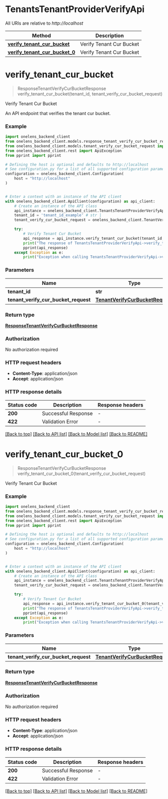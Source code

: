 # TenantsTenantProviderVerifyApi

All URIs are relative to *http://localhost*

Method | Description
------------- | -------------
[**verify_tenant_cur_bucket**](TenantsTenantProviderVerifyApi.md#verify_tenant_cur_bucket) | Verify Tenant Cur Bucket
[**verify_tenant_cur_bucket_0**](TenantsTenantProviderVerifyApi.md#verify_tenant_cur_bucket_0) | Verify Tenant Cur Bucket


# **verify_tenant_cur_bucket**
> ResponseTenantVerifyCurBucketResponse verify_tenant_cur_bucket(tenant_id, tenant_verify_cur_bucket_request)

Verify Tenant Cur Bucket

An API endpoint that verifies the tenant cur bucket.

### Example


```python
import onelens_backend_client
from onelens_backend_client.models.response_tenant_verify_cur_bucket_response import ResponseTenantVerifyCurBucketResponse
from onelens_backend_client.models.tenant_verify_cur_bucket_request import TenantVerifyCurBucketRequest
from onelens_backend_client.rest import ApiException
from pprint import pprint

# Defining the host is optional and defaults to http://localhost
# See configuration.py for a list of all supported configuration parameters.
configuration = onelens_backend_client.Configuration(
    host = "http://localhost"
)


# Enter a context with an instance of the API client
with onelens_backend_client.ApiClient(configuration) as api_client:
    # Create an instance of the API class
    api_instance = onelens_backend_client.TenantsTenantProviderVerifyApi(api_client)
    tenant_id = 'tenant_id_example' # str | 
    tenant_verify_cur_bucket_request = onelens_backend_client.TenantVerifyCurBucketRequest() # TenantVerifyCurBucketRequest | 

    try:
        # Verify Tenant Cur Bucket
        api_response = api_instance.verify_tenant_cur_bucket(tenant_id, tenant_verify_cur_bucket_request)
        print("The response of TenantsTenantProviderVerifyApi->verify_tenant_cur_bucket:\n")
        pprint(api_response)
    except Exception as e:
        print("Exception when calling TenantsTenantProviderVerifyApi->verify_tenant_cur_bucket: %s\n" % e)
```



### Parameters


Name | Type | Description  | Notes
------------- | ------------- | ------------- | -------------
 **tenant_id** | **str**|  | 
 **tenant_verify_cur_bucket_request** | [**TenantVerifyCurBucketRequest**](TenantVerifyCurBucketRequest.md)|  | 

### Return type

[**ResponseTenantVerifyCurBucketResponse**](ResponseTenantVerifyCurBucketResponse.md)

### Authorization

No authorization required

### HTTP request headers

 - **Content-Type**: application/json
 - **Accept**: application/json

### HTTP response details

| Status code | Description | Response headers |
|-------------|-------------|------------------|
**200** | Successful Response |  -  |
**422** | Validation Error |  -  |

[[Back to top]](#) [[Back to API list]](../README.md#documentation-for-api-endpoints) [[Back to Model list]](../README.md#documentation-for-models) [[Back to README]](../README.md)

# **verify_tenant_cur_bucket_0**
> ResponseTenantVerifyCurBucketResponse verify_tenant_cur_bucket_0(tenant_verify_cur_bucket_request)

Verify Tenant Cur Bucket

### Example


```python
import onelens_backend_client
from onelens_backend_client.models.response_tenant_verify_cur_bucket_response import ResponseTenantVerifyCurBucketResponse
from onelens_backend_client.models.tenant_verify_cur_bucket_request import TenantVerifyCurBucketRequest
from onelens_backend_client.rest import ApiException
from pprint import pprint

# Defining the host is optional and defaults to http://localhost
# See configuration.py for a list of all supported configuration parameters.
configuration = onelens_backend_client.Configuration(
    host = "http://localhost"
)


# Enter a context with an instance of the API client
with onelens_backend_client.ApiClient(configuration) as api_client:
    # Create an instance of the API class
    api_instance = onelens_backend_client.TenantsTenantProviderVerifyApi(api_client)
    tenant_verify_cur_bucket_request = onelens_backend_client.TenantVerifyCurBucketRequest() # TenantVerifyCurBucketRequest | 

    try:
        # Verify Tenant Cur Bucket
        api_response = api_instance.verify_tenant_cur_bucket_0(tenant_verify_cur_bucket_request)
        print("The response of TenantsTenantProviderVerifyApi->verify_tenant_cur_bucket_0:\n")
        pprint(api_response)
    except Exception as e:
        print("Exception when calling TenantsTenantProviderVerifyApi->verify_tenant_cur_bucket_0: %s\n" % e)
```



### Parameters


Name | Type | Description  | Notes
------------- | ------------- | ------------- | -------------
 **tenant_verify_cur_bucket_request** | [**TenantVerifyCurBucketRequest**](TenantVerifyCurBucketRequest.md)|  | 

### Return type

[**ResponseTenantVerifyCurBucketResponse**](ResponseTenantVerifyCurBucketResponse.md)

### Authorization

No authorization required

### HTTP request headers

 - **Content-Type**: application/json
 - **Accept**: application/json

### HTTP response details

| Status code | Description | Response headers |
|-------------|-------------|------------------|
**200** | Successful Response |  -  |
**422** | Validation Error |  -  |

[[Back to top]](#) [[Back to API list]](../README.md#documentation-for-api-endpoints) [[Back to Model list]](../README.md#documentation-for-models) [[Back to README]](../README.md)

